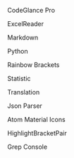 CodeGlance Pro

ExcelReader

Markdown

Python

Rainbow Brackets

Statistic

Translation

Json Parser

Atom Material Icons

HighlightBracketPair

Grep Console
